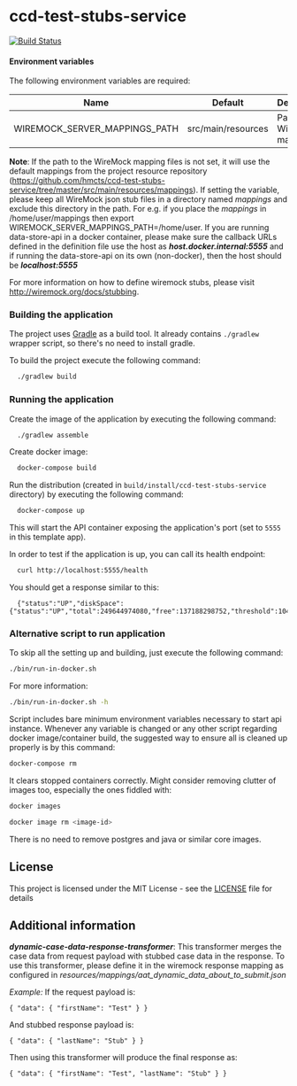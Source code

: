 # ccd-test-stubs-service

[![Build Status](https://travis-ci.org/hmcts/ccd-test-stubs-service.svg?branch=master)](https://travis-ci.org/hmcts/ccd-test-stubs-service)

#### Environment variables
The following environment variables are required:

| Name | Default | Description |
|------|---------|-------------|
| WIREMOCK_SERVER_MAPPINGS_PATH | src/main/resources | Path to WireMock mappings |

__Note__: If the path to the WireMock mapping files is not set, it will use the default mappings from the project 
resource repository (https://github.com/hmcts/ccd-test-stubs-service/tree/master/src/main/resources/mappings). If 
setting the variable, please keep all WireMock json stub files in a directory named 
_mappings_ and exclude this directory in the path. For e.g. if you place the _mappings_ in /home/user/mappings then 
export WIREMOCK_SERVER_MAPPINGS_PATH=/home/user. If you are running data-store-api in a docker container, please make 
sure the callback URLs defined in the definition file use the host as **_host.docker.internal:5555_** and if running 
the data-store-api on its own (non-docker), then the host should be **_localhost:5555_** 

For more information on how to define wiremock stubs, please visit http://wiremock.org/docs/stubbing.

### Building the application

The project uses [Gradle](https://gradle.org) as a build tool. It already contains
`./gradlew` wrapper script, so there's no need to install gradle.

To build the project execute the following command:

```bash
  ./gradlew build
```

### Running the application

Create the image of the application by executing the following command:

```bash
  ./gradlew assemble
```

Create docker image:

```bash
  docker-compose build
```

Run the distribution (created in `build/install/ccd-test-stubs-service` directory)
by executing the following command:

```bash
  docker-compose up
```

This will start the API container exposing the application's port
(set to `5555` in this template app).

In order to test if the application is up, you can call its health endpoint:

```bash
  curl http://localhost:5555/health
```

You should get a response similar to this:

```
  {"status":"UP","diskSpace":{"status":"UP","total":249644974080,"free":137188298752,"threshold":10485760}}
```

### Alternative script to run application

To skip all the setting up and building, just execute the following command:

```bash
./bin/run-in-docker.sh
```

For more information:

```bash
./bin/run-in-docker.sh -h
```

Script includes bare minimum environment variables necessary to start api instance. Whenever any variable is changed or any other script regarding docker image/container build, the suggested way to ensure all is cleaned up properly is by this command:

```bash
docker-compose rm
```

It clears stopped containers correctly. Might consider removing clutter of images too, especially the ones fiddled with:

```bash
docker images

docker image rm <image-id>
```

There is no need to remove postgres and java or similar core images.

## License

This project is licensed under the MIT License - see the [LICENSE](LICENSE) file for details

## Additional information

**_dynamic-case-data-response-transformer_**: This transformer merges the case data from request payload with stubbed 
case data in the response. To use this transformer, please define it in the wiremock response mapping as configured 
in _resources/mappings/aat_dynamic_data_about_to_submit.json_

_Example:_
If the request payload is:

`{
  "data": {
    "firstName": "Test"
  }
}`

And stubbed response payload is:

`{
  "data": {
    "lastName": "Stub"
  }
}`

Then using this transformer will produce the final response as:

`{
  "data": {
    "firstName": "Test",
    "lastName": "Stub"
  }
}`


